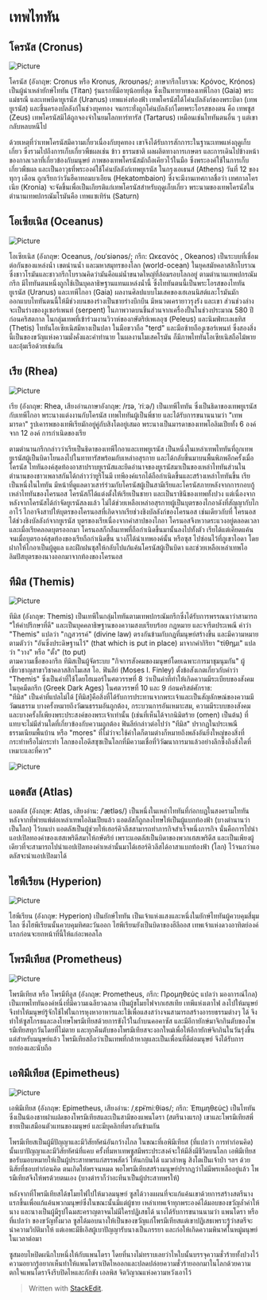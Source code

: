 
เทพไททัน
===



## โครนัส  (Cronus)

![Picture](https://mythologygreekk.weebly.com/uploads/2/5/7/7/25778199/7221682_orig.png)

โครนัส (อังกฤษ: Cronus หรือ Kronus, /kroʊnəs/; ภาษากรีกโบราณ: Κρόνος, Krónos) เป็นผู้นำเหล่ายักษ์ไททัน (Titan) รุ่นแรกที่มีอายุน้อยที่สุด ซึ่งเป็นทายาทของเทพีไกอา (Gaia) พระแม่ธรณี และเทพบิดายูเรนัส (Uranus) เทพแห่งท้องฟ้า เทพโครนัสได้โค่นบัลลังก์ของพระบิดา (เทพยูเรนัส) และขึ้นครองบัลลังก์ในช่วงยุคทอง จนกระทั่งถูกโค่นบัลลังก์โดยพระโอรสของตน คือ เทพซูส (Zeus) เทพโครนัสมิได้ถูกจองจำในยมโลกทาร์ทารัส (Tartarus) เหมือนเช่นไททันตนอื่น ๆ แต่เขากลับหลบหนีไป  

ด้วยเหตุที่ว่าเทพโครนัสมีความเกี่ยวเนื่องกับยุคทอง เขาจึงได้รับการสักการะในฐานะเทพแห่งฤดูเก็บเกี่ยว ซึ่งรวมไปถึงการเก็บเกี่ยวพืชผลเช่น ข้าว ธรรมชาติ ผลผลิตทางการเกษตร และการเดินไปข้างหน้าของกาลเวลาที่เกี่ยวข้องกับมนุษย์ ภาพของเทพโครนัสมักถือเคียวไว้ในมือ ซึ่งพระองค์ใช้ในการเก็บเกี่ยวพืชผล และเป็นอาวุธที่พระองค์ใช้โค่นบัลลังก์เทพยูเรนัส ในกรุงเอเธนส์ (Athens) วันที่ 12 ของทุกๆ เดือน ถูกเรียกว่าวันฮีคาทอมบาเอียน (Hekatombaion) ซึ่งจะมีงานเทศกาลชื่อว่า เทศกาลโครเนีย (Kronia) จะจัดขึ้นเพื่อเป็นเกียรติแก่เทพโครนัสสำหรับฤดูเก็บเกี่ยว พระนามของเทพโครนัสในตำนานเทพปกรณัมโรมันคือ เทพแซเทิร์น (Saturn)  
  
  
  



## โอเซียเนิส (Oceanus)

![Picture](https://mythologygreekk.weebly.com/uploads/2/5/7/7/25778199/2045158_orig.png)
  
โอเซียเนิส (อังกฤษ: Oceanus, /oʊˈsiənəs/; กรีก: Ωκεανός , Okeanos) เป็นระบบที่เชื่อมต่อกันของแหล่งน้ำ เขตน่านน้ำ และมหาสมุทรของโลก (world-ocean) ในยุคสมัยคลาสสิกโบราณซึ่งชาวโรมันและชาวกรีกโบราณคิดว่ามันคือแม่น้ำขนาดใหญ่ที่ล้อมรอบโลกอยู่ ตามตำนานเทพปกรณัมกรีก มีไททันตนหนึ่งถูกใช้เป็นบุคลาธิษฐานแทนแหล่งน้ำนี้ ซึ่งไททันตนนี้เป็นพระโอรสของไททันยูเรนัส (Uranus) และเทพีไกอา (Gaia) ผลงานศิลปแบบโมเสคของเฮเลนนิสต์และโรมันมักออกแบบไททันตนนี้ให้มีช่วงบนของร่างเป็นชายร่างบึกบึน มีหนวดเครายาวรุงรัง และเขา ส่วนช่วงล่างจะเป็นร่างของงูเซอร์เพนท์ (serpent) ในภาพวาดบนชิ้นส่วนจากเครื่องปั้นในช่วงประมาณ 580 ปีก่อนคริสตกาล ในกลุ่มเทพที่เข้าร่วมงานวิวาห์ของกษัตริย์เพเลอุซ (Peleus) และนิมฟ์ทะเลเธทิส (Thetis) ไททันโอเซียเนิสมีหางเป็นปลา ในมือขวาถือ "terd" และมือซ้ายถืองูเซอร์เพนท์ ซึ่งสองสิ่งนี้เป็นของขวัญแห่งความมั่งคั่งและคำทำนาย ในผลงานโมเสคโรมัน ก็มีภาพไททันโอเซียเนิสถือไม้พายและอุ้มเรือด้วยเช่นกัน  
  



## เรีย (Rhea)

![Picture](https://mythologygreekk.weebly.com/uploads/2/5/7/7/25778199/9698165_orig.png)
  
เรีย (อังกฤษ: Rhea, เสียงอ่านภาษาอังกฤษ: /rɪə, ˈriːə/) เป็นเทพีไททัน ซึ่งเป็นธิดาของเทพยูเรนัสกับเทพีไกอา พระนางแต่งงานกับโครนัส เทพไททันผู้เป็นพี่ชาย และได้รับการขนานนามว่า "เทพมารดา" รูปเคารพของเทพีเรียมักอยู่คู่กับสิงโตอยู่เสมอ พระนางเป็นมารดาของเทพโอลิมเปียทั้ง 6 องค์จาก 12 องค์  การกำเนิดของเรีย  

ตามตำนานกรีกกล่าวว่าเรียเป็นธิดาของเทพีไกอาและเทพยูเรนัส เป็นหนึ่งในเหล่าเทพไททันที่ถูกเทพยูเรนัสผู้เป็นบิดาโยนลงไปในทาทารัสพร้อมกับเหล่าอสุรกาย และได้กลับขึ้นมาบนพื้นพิภพอีกครั้งเมื่อโครนัส ไททันองค์สุดท้องอาสาปราบยูเรนัสและยึดอำนาจของยูเรนัสมาเป็นของเหล่าไททันส่วนในตำนานของชาวเพลาสกันได้กล่าวว่ายูริโนมี เทพีองค์แรกได้ถือกำเนิดขึ้นและสร้างเหล่าไททันขึ้น เรียเป็นหนึ่งในไททัน มีหน้าที่ดูแลดาวเสาร์ร่วมกับโครนัสผู้เป็นสามีเรียและโครนัสภายหลังจากการกอบกู้เหล่าไททันของโครนอส โครนัสก็ได้แต่งตั้งให้เรียเป็นชายา และเป็นราชินีของเทพทั้งปวง แต่เนื่องจากหลังจากโครนัสได้กำจัดยูเรนัสลงแล้ว ไม่ได้ช่วยเหลือเหล่าอสุรกายผู้เป็นบุตรของไกอาดังที่สัญญากับไกอาไว้ ไกอาจึงสาปให้บุตรของโครนอสที่เกิดจากเรียช่วงชิงบัลลังก์ของโครนอส เช่นเดียวกับที่  โครนอสได้ช่วงชิงบัลลังก์จากยูเรนัส บุตรของเรียเนื่องจากคำสาปของไกอา โครนอสจึงหวาดระแวงอยู่ตลอดเวลาและเมื่อเรียคลอดบุตรออกมา โครนอสก็กลืนเทพที่ถือกำเนิดขึ้นมานั้นลงไปทั้งตัว เรียได้แต่เคียดแค้น จนเมื่อบุตรองค์สุดท้องของเรียถือกำเนิดขึ้น นางก็ได้นำเทพองค์นั้น หรือซุส ไปซ่อนไว้ที่ภูเขาไอดา โดยฝากให้ไกอาเป็นผู้ดูแล และฝึกฝนซุสให้กลับไปแก้แค้นโครนัสผู้เป็นบิดา และช่วยเหลือเหล่าเทพโอลิมปัสบุตรของนางออกมาจากท้องของโครนอส  
  



## ทีมิส (Themis)

 ![Picture](https://mythologygreekk.weebly.com/uploads/2/5/7/7/25778199/217546_orig.png)
  
ทีมิส (อังกฤษ: Themis) เป็นเทพีในกลุ่มไททันตามเทพปกรณัมกรีกซึ่งได้รับการพรรณนาว่าสามารถ "ให้คำปรึกษาที่ดี" และเป็นบุคคลาธิษฐานของความสงบเรียบร้อย กฎหมาย และจารีตประเพณี คำว่า "Themis" แปลว่า "กฎสวรรค์" (divine law) ตรงกันข้ามกับกฎที่มนุษย์สร้างขึ้น และมีความหมายตามตัวว่า "อันซึ่งประดิษฐานไว้" (that which is put in place) มาจากคำกิริยา "τίθημι" แปลว่า "วาง" หรือ "ตั้ง" (to put)  
ตามความเชื่อของกรีก ทีมิสเป็นผู้จัดระบบ "กิจการสังคมของมนุษย์โดยเฉพาะการมาชุมนุมกัน" ผู้เชี่ยวชาญสาขาวิชาคลาสสิกโมเสส ไอ. ฟินลีย์ (Moses I. Finley) ตั้งข้อสังเกตเกี่ยวกับคำว่า "Themis" ซึ่งเป็นคำที่ใช้โดยโฮเมอร์ในศตวรรษที่ 8 ว่าเป็นคำที่ทำให้เกิดความมีระเบียบของสังคมในยุคมืดกรีก (Greek Dark Ages) ในศตวรรษที่ 10 และ 9 ก่อนคริสต์ศักราช:  
"ทีมิส" เป็นคำที่แปลไม่ได้ [ทีมิส]คือสิ่งที่ได้รับการประทานจากพระเจ้าและเป็นสัญลักษณ์ของความมีวัฒนธรรม บางครั้งหมายถึงวัฒนธรรมอันถูกต้อง, กระบวนการอันเหมาะสม, ความมีระบบของสังคม และบางครั้งก็เพียงพระประสงค์ของพระเจ้าเท่านั้น (เช่นที่เห็นได้จากนิมิตร้าย (omen) เป็นต้น) ที่แทบจะไม่มีส่วนใดที่เกี่ยวข้องกับความถูกต้อง ฟินลีย์กล่าวต่อไปว่า "ทีมิส" ปรากฏในประเพณี ธรรมเนียมพื้นบ้าน หรือ "mores" ที่ไม่ว่าจะใช้คำใดก็ตามต่างก็หมายถึงพลังอันยิ่งใหญ่ของสิ่งที่กระทำหรือไม่กระทำ โลกของโอดีสซุซเป็นโลกที่มีความเชื่อที่วิวัฒนาการมาแล้วอย่างลึกซึ้งถึงสิ่งใดที่เหมาะและที่ควร"  
  

![Picture](https://mythologygreekk.weebly.com/uploads/2/5/7/7/25778199/6283119_orig.png)

## แอตลัส (Atlas)  
  
แอตลัส (อังกฤษ: Atlas, เสียงอ่าน: /ˈætləs/) เป็นหนึ่งในเหล่าไททันที่ก่อกบฏในสงครามไททัน หลังจากที่พ่ายแพ้ต่อเหล่าเทพโอลิมเปียแล้ว แอตลัสก็ถูกลงโทษให้เป็นผู้แบกท้องฟ้า (บางตำนานว่าเป็นโลก) ไว้บนบ่า แอตลัสเป็นผู้ช่วยให้เฮอร์คิวลีสสามารถทำภารกิจสำเร็จหนึ่งภารกิจ นั่นคือการไปนำแอปเปิลทองคำของเฮสเพริดีสมาให้กษัตริย์ เพราะแอตลัสเป็นบิดาของพวกเฮสเพริดีส และเป็นเพียงผู้เดียวที่จะสามารถไปนำแอปเปิลทองคำเหล่านั้นมาได้เฮอร์คิวลีสได้อาสาแบกท้องฟ้า (โลก) ไว้จนกว่าแอตลัสจะนำแอปเปิลมาได้  
  



## ไฮพีเรียน (Hyperion)

![Picture](https://mythologygreekk.weebly.com/uploads/2/5/7/7/25778199/4617177_orig.png)
  
ไฮพีเรียน (อังกฤษ: Hyperion) เป็นยักษ์ไททัน เป็นเจ้าแห่งแสงและหนึ่งในยักษ์ไททันผู้ควบคุมสี่มุมโลก ซึ่งไฮพีเรียนนั้นควบคุมทิศตะวันออก ไฮพีเรียนยังเป็นบิดาของฮีลีออส เทพเจ้าแห่งดวงอาทิตย์องค์แรกก่อนจะยกหน้าที่นี้ให้แก่อะพอลโล  
  



## โพรมีเทียส (Prometheus)

![Picture](https://mythologygreekk.weebly.com/uploads/2/5/7/7/25778199/5534037_orig.png)
  
โพรมีเทียส หรือ โพรมีทีอูส (อังกฤษ: Prometheus, กรีก: Προμηθεύς แปลว่า มองการณ์ไกล) เป็นเทพไททันองค์หนึ่งที่มีความเฉลียวฉลาด เป็นผู้ขโมยไฟจากเฮสเทีย เทพีแห่งเตาไฟ ลงไปให้มนุษย์ จึงทำให้มนุษย์รู้จักใช้ไฟในการหุงหาอาหารและใช้เพื่อแสงสว่างจนสามารถสร้างอารยธรรมต่างๆ ได้ จึงทำให้ซูสโกรธและลงโทษโพรมีเทียสด้วยการขังไว้ในถ้ำบนคอคาซัส และมีอีกายักษ์มาจิกกินตับของโพรมีเทียสทุกวันโดยที่ไม่ตาย และทุกคืนตับของโพรมีเทียสจะงอกใหม่เพื่อให้อีกายักษ์จิกกินในวันรุ่งขึ้น  แต่สำหรับมนุษย์แล้ว โพรมีเทียสถือว่าเป็นเทพที่กล้าหาญและเป็นเพื่อนที่ดีต่อมนุษย์ จึงได้รับการยกย่องและนับถือ  
  



## เอพิมีเทียส (Epimetheus) 

![Picture](https://mythologygreekk.weebly.com/uploads/2/5/7/7/25778199/1449451_orig.png)
  
เอพิมีเทียส (อังกฤษ: Epimetheus, เสียงอ่าน: /ˌɛpɨˈmiːθiəs/; กรีก: Ἐπιμηθεύς) เป็นไททันซึ่งเป็นน้องชายฝาแฝดของโพรมีเทียสและเป็นสามีของแพนโดรา (สตรีนางแรก) เขาและโพรมีเทียสพี่ชายเป็นเสมือนตัวแทนของมนุษย์ และมีบุคลิกที่ตรงกันข้ามกัน  

โพรมีเทียสเป็นผู้มีปัญญาและมีวิสัยทัศน์อันกว้างไกล ในขณะที่เอพิมีเทียส (ที่แปลว่า การทำก่อนคิด) นั้นเบาปัญญาและมีวิสัยทัศน์ที่แคบ ครั้งที่มหาเทพซูสมีพระประสงค์จะให้มีสิ่งมีชีวิตบนโลก เอพิมีเทียสขอรับมอบหมายให้เป็นผู้ประสาทพรแก่สรรพสัตว์ ให้นกบินได้ แมวล่าหนู สิงโตเป็นเจ้าป่า ฯลฯ ด้วยนิสัยที่ชอบทำก่อนคิด ตนเกิดให้พรจนหมด พอโพรมีเทียสสร้างมนุษย์ปรากฏว่าไม่มีพรเหลืออยู่แล้ว โพรมีเทียสจึงให้พรด้วยตนเอง (บางตำราก็ว่าอะทีนาเป็นผู้ประสาทพรให้)  

หลังจากที่โพรมีเทียสได้ขโมยไฟไปให้มวลมนุษย์ ซูสได้วางแผนที่จะแก้แค้นเขาด้วยการสร้างสตรีนางแรกขึ้นเพื่อแก้แค้นพวกมนุษย์ซึ่งในขณะนั้นมีแต่ผู้ชาย เหล่าเทพเจ้าทุกพระองค์ได้มอบของขวัญล้ำค่าให้นาง และนางเป็นผู้มีรูปโฉมสะคราญตาจนไม่มีใครปฏิเสธได้ นางได้รับการขนานนามว่า แพนโดรา หรือที่แปลว่า ของขวัญทั้งมวล ซูสได้มอบนางให้เป็นของขวัญแก่โพรมีเทียสแต่เขาปฏิเสธเพราะรู้ว่าสตรีจะนำความวิบัติมาให้ แต่เอพะมีธีเอิสผู้เบาปัญญารับนางเป็นภรรยา และก่อให้เกิดความพินาศในหมู่มนุษย์ในเวลาต่อมา  

ซูสมอบไหปิดผนึกใบหนึ่งให้กับแพนโดรา โดยที่นางไม่ทราบเลยว่าไหใบนั้นบรรจุความชั่วร้ายทั้งปวงไว้ ความอยากรู้อยากเห็นทำให้แพนโดราเปิดไหออกและปลดปล่อยความชั่วร้ายออกมาในโลกด้วยความตกใจแพนโดราจึงรีบปิดไหและกักขัง เอลพิส จิตวิญาณแห่งความหวังเอาไว้

> Written with [StackEdit](https://stackedit.io/).
<!--stackedit_data:
eyJoaXN0b3J5IjpbLTE0NjQzMjU5NThdfQ==
-->